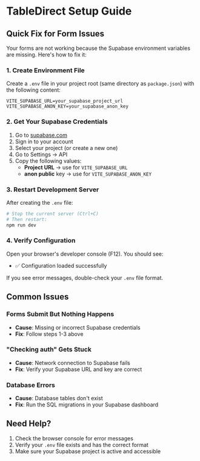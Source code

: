 # TableDirect Setup Guide

## Quick Fix for Form Issues

Your forms are not working because the Supabase environment variables are missing. Here's how to fix it:

### 1. Create Environment File

Create a `.env` file in your project root (same directory as `package.json`) with the following content:

```env
VITE_SUPABASE_URL=your_supabase_project_url
VITE_SUPABASE_ANON_KEY=your_supabase_anon_key
```

### 2. Get Your Supabase Credentials

1. Go to [supabase.com](https://supabase.com)
2. Sign in to your account
3. Select your project (or create a new one)
4. Go to Settings → API
5. Copy the following values:
   - **Project URL** → use for `VITE_SUPABASE_URL`
   - **anon public** key → use for `VITE_SUPABASE_ANON_KEY`

### 3. Restart Development Server

After creating the `.env` file:

```bash
# Stop the current server (Ctrl+C)
# Then restart:
npm run dev
```

### 4. Verify Configuration

Open your browser's developer console (F12). You should see:
- ✅ Configuration loaded successfully

If you see error messages, double-check your `.env` file format.

## Common Issues

### Forms Submit But Nothing Happens
- **Cause**: Missing or incorrect Supabase credentials
- **Fix**: Follow steps 1-3 above

### "Checking auth" Gets Stuck
- **Cause**: Network connection to Supabase fails
- **Fix**: Verify your Supabase URL and key are correct

### Database Errors
- **Cause**: Database tables don't exist
- **Fix**: Run the SQL migrations in your Supabase dashboard

## Need Help?

1. Check the browser console for error messages
2. Verify your `.env` file exists and has the correct format
3. Make sure your Supabase project is active and accessible 